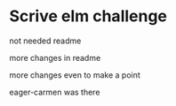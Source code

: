 # Scrive elm challenge

not needed readme


more changes in readme

more changes even to make a point

eager-carmen was there

